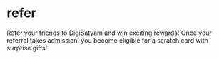 # refer
Refer your friends to DigiSatyam and win exciting rewards! Once your referral takes admission, you become eligible for a scratch card with surprise gifts!
